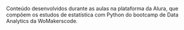 Conteúdo desenvolvidos durante as aulas na plataforma da Alura, que compõem os estudos de estatística com Python do bootcamp de Data Analytics da WoMakerscode.
